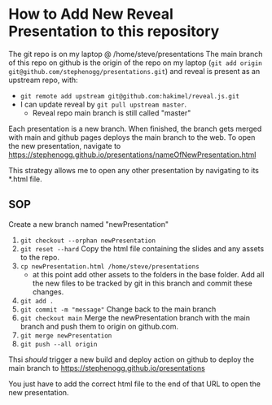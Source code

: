 # How to Add New Reveal Presentation to this repository

 The git repo is on my laptop @ /home/steve/presentations
The main branch of this repo on github is the origin of the repo on my laptop (`git add origin git@github.com/stephenogg/presentations.git`) and reveal is present as an upstream repo, with:
 - `git remote add upstream git@github.com:hakimel/reveal.js.git`
 - I can update reveal by `git pull upstream master`.
 	- Reveal repo main branch is still called "master"

Each presentation is a new branch. When finished, the branch gets merged with main and github pages deploys the main branch to the web. To open the new presentation, navigate to https://stephenogg.github.io/presentations/nameOfNewPresentation.html

This strategy allows me to open any other presentation by navigating to its \*.html file.

## SOP
Create a new branch named "newPresentation"
1.  `git checkout --orphan newPresentation`
2.  `git reset --hard`
Copy the html file containing the slides and any assets to the repo.
3. `cp newPresentation.html /home/steve/presentations`
	- at this point add other assets to the folders in the base folder.
Add all the new files to be tracked by git in this branch and commit these changes.
4. `git add .`
5. `git commit -m "message"`
Change back to the main branch
6. `git checkout main`
Merge the newPresentation branch with the main branch and push them to origin on github.com.
7. `git merge newPresentation`
8. `git push --all origin`

Thsi *should* trigger a new build and deploy action on github to deploy the main branch to https://stephenogg.github.io/presentations

You just have to add the correct html file to the end of that URL to open the new presentation.





